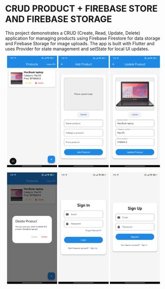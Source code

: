 # CRUD PRODUCT + FIREBASE STORE AND FIREBASE STORAGE

This project demonstrates a CRUD (Create, Read, Update, Delete) application for managing products using Firebase Firestore for data storage and Firebase Storage for image uploads. The app is built with Flutter and uses Provider for state management and setState for local UI updates.

<p align="center">
  <img src="assets/list_product.jpg" width="32%">
  <img src="assets/add_product.jpg" width="32%">
  <img src="assets/update_product.jpg" width="32%">
</p>

<p align="center">
  <img src="assets/delete_product.jpg" width="32%">
  <img src="assets/sign_in.jpg" width="32%">
  <img src="assets/sign_up.jpg" width="32%">
</p>